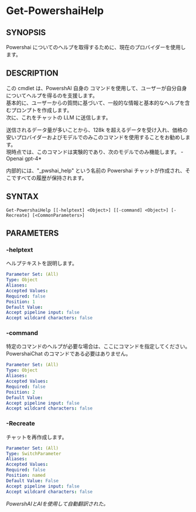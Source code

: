 ﻿---
external help file: powershai-help.xml
schema: 2.0.0
powershai: true
---

# Get-PowershaiHelp

## SYNOPSIS <!--!= @#Synop !-->
Powershai についてのヘルプを取得するために、現在のプロバイダーを使用します。

## DESCRIPTION <!--!= @#Desc !-->
この cmdlet は、PowershAI 自身の  コマンドを使用して、ユーザーが自分自身についてヘルプを得るのを支援します。  
基本的に、ユーザーからの質問に基づいて、一般的な情報と基本的なヘルプを含むプロンプトを作成します。  
次に、これをチャットの LLM に送信します。

送信されるデータ量が多いことから、128k を超えるデータを受け入れ、価格の安いプロバイダーおよびモデルでのみこのコマンドを使用することをお勧めします。  
現時点では、このコマンドは実験的であり、次のモデルでのみ機能します。
	- Openai gpt-4*
	
内部的には、"_pwshai_help" という名前の Powershai チャットが作成され、そこですべての履歴が保持されます。

## SYNTAX <!--!= @#Syntax !-->

```
Get-PowershaiHelp [[-helptext] <Object>] [[-command] <Object>] [-Recreate] [<CommonParameters>]
```

## PARAMETERS <!--!= @#Params !-->

### -helptext
ヘルプテキストを説明します。

```yml
Parameter Set: (All)
Type: Object
Aliases: 
Accepted Values: 
Required: false
Position: 1
Default Value: 
Accept pipeline input: false
Accept wildcard characters: false
```

### -command
特定のコマンドのヘルプが必要な場合は、ここにコマンドを指定してください。
PowershaiChat のコマンドである必要はありません。

```yml
Parameter Set: (All)
Type: Object
Aliases: 
Accepted Values: 
Required: false
Position: 2
Default Value: 
Accept pipeline input: false
Accept wildcard characters: false
```

### -Recreate
チャットを再作成します。

```yml
Parameter Set: (All)
Type: SwitchParameter
Aliases: 
Accepted Values: 
Required: false
Position: named
Default Value: False
Accept pipeline input: false
Accept wildcard characters: false
```




<!--PowershaiAiDocBlockStart-->
_PowershAIとAIを使用して自動翻訳された。_
<!--PowershaiAiDocBlockEnd-->
